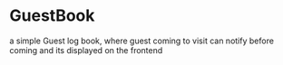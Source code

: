 # GuestBook
a simple Guest log book, where guest coming to visit can notify before coming and its displayed on the frontend

